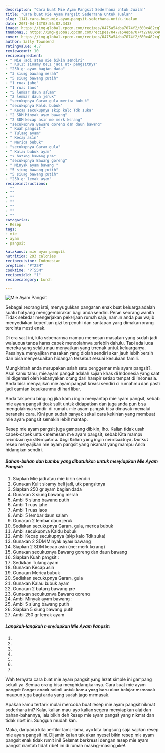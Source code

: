 ```yaml
---
description: "Cara buat Mie Ayam Pangsit Sederhana Untuk Jualan"
title: "Cara buat Mie Ayam Pangsit Sederhana Untuk Jualan"
slug: 1141-cara-buat-mie-ayam-pangsit-sederhana-untuk-jualan
date: 2021-04-13T08:56:02.343Z
image: https://img-global.cpcdn.com/recipes/0475a54eba7074f2/680x482cq70/mie-ayam-pangsit-foto-resep-utama.jpg
thumbnail: https://img-global.cpcdn.com/recipes/0475a54eba7074f2/680x482cq70/mie-ayam-pangsit-foto-resep-utama.jpg
cover: https://img-global.cpcdn.com/recipes/0475a54eba7074f2/680x482cq70/mie-ayam-pangsit-foto-resep-utama.jpg
author: Sally Townsend
ratingvalue: 4.7
reviewcount: 10
recipeingredient:
- " Mie jadi atau mie bikin sendiri"
- " Kulit sioamy beli jadi utk pangsitnya"
- "250 gr ayam bagian dada"
- "3 siung bawang merah"
- "5 siung bawang putih"
- "1 ruas jahe"
- "1 ruas laos"
- "5 lembar daun salam"
- "2 lembar daun jeruk"
- "secukupnya Garam gula merica bubuk"
- "secukupnya Kaldu bubuk"
- " Kecap secukupnya skip kalo Tdk suka"
- "2 SDM Minyak ayam bawang"
- "2 SDM kecap asin me merk kerang"
- "secukupnya Bawang goreng dan daun bawang"
- " Kuah pangsit "
- " Tulang ayam"
- " Kecap asin"
- " Merica bubuk"
- "secukupnya Garam gula"
- " Kalau bubuk ayam"
- "2 batang bawang pre"
- "secukupnya Bawang goreng"
- " Minyak ayam bawang "
- "5 siung bawang putih"
- "5 siung bawang putih"
- "250 gr lemak ayam"
recipeinstructions:
- ""
- ""
- ""
- ""
- ""
- ""
- ""
categories:
- Resep
tags:
- mie
- ayam
- pangsit

katakunci: mie ayam pangsit 
nutrition: 293 calories
recipecuisine: Indonesian
preptime: "PT22M"
cooktime: "PT55M"
recipeyield: "1"
recipecategory: Lunch

---
```



![Mie Ayam Pangsit](https://img-global.cpcdn.com/recipes/0475a54eba7074f2/680x482cq70/mie-ayam-pangsit-foto-resep-utama.jpg)

Sebagai seorang istri, menyuguhkan panganan enak buat keluarga adalah suatu hal yang menggembirakan bagi anda sendiri. Peran seorang  wanita Tidak sekedar mengerjakan pekerjaan rumah saja, namun anda pun wajib menyediakan keperluan gizi terpenuhi dan santapan yang dimakan orang tercinta mesti enak.

Di era  saat ini, kita sebenarnya mampu memesan masakan yang sudah jadi walaupun tanpa harus capek mengolahnya terlebih dahulu. Tapi ada juga mereka yang selalu mau menyajikan yang terenak untuk keluarganya. Pasalnya, menyajikan masakan yang diolah sendiri akan jauh lebih bersih dan bisa menyesuaikan hidangan tersebut sesuai kesukaan famili. 



Mungkinkah anda merupakan salah satu penggemar mie ayam pangsit?. Asal kamu tahu, mie ayam pangsit adalah sajian khas di Indonesia yang saat ini digemari oleh kebanyakan orang dari hampir setiap tempat di Indonesia. Anda bisa menyajikan mie ayam pangsit kreasi sendiri di rumahmu dan pasti jadi camilan kesukaanmu di hari libur.

Anda tak perlu bingung jika kamu ingin menyantap mie ayam pangsit, sebab mie ayam pangsit tidak sulit untuk didapatkan dan juga anda pun bisa mengolahnya sendiri di rumah. mie ayam pangsit bisa dimasak memalui beraneka cara. Kini pun sudah banyak sekali cara kekinian yang membuat mie ayam pangsit semakin lebih mantap.

Resep mie ayam pangsit juga gampang dibikin, lho. Kalian tidak usah capek-capek untuk memesan mie ayam pangsit, sebab Kita mampu membuatnya ditempatmu. Bagi Kalian yang ingin membuatnya, berikut resep menyajikan mie ayam pangsit yang nikamat yang mampu Anda hidangkan sendiri.

<!--inarticleads1-->

##### Bahan-bahan dan bumbu yang dibutuhkan untuk menyiapkan Mie Ayam Pangsit:

1. Siapkan  Mie jadi atau mie bikin sendiri
1. Gunakan  Kulit sioamy beli jadi, utk pangsitnya
1. Siapkan 250 gr ayam bagian dada
1. Gunakan 3 siung bawang merah
1. Ambil 5 siung bawang putih
1. Ambil 1 ruas jahe
1. Ambil 1 ruas laos
1. Ambil 5 lembar daun salam
1. Gunakan 2 lembar daun jeruk
1. Sediakan secukupnya Garam, gula, merica bubuk
1. Ambil secukupnya Kaldu bubuk
1. Ambil  Kecap secukupnya (skip kalo Tdk suka)
1. Gunakan 2 SDM Minyak ayam bawang
1. Siapkan 2 SDM kecap asin (me: merk kerang)
1. Gunakan secukupnya Bawang goreng dan daun bawang
1. Siapkan  Kuah pangsit :
1. Sediakan  Tulang ayam
1. Gunakan  Kecap asin
1. Gunakan  Merica bubuk
1. Sediakan secukupnya Garam, gula
1. Gunakan  Kalau bubuk ayam
1. Gunakan 2 batang bawang pre
1. Gunakan secukupnya Bawang goreng
1. Ambil  Minyak ayam bawang :
1. Ambil 5 siung bawang putih
1. Siapkan 5 siung bawang putih
1. Ambil 250 gr lemak ayam




<!--inarticleads2-->

##### Langkah-langkah menyiapkan Mie Ayam Pangsit:

1. 
1. 
1. 
1. 
1. 
1. 
1. 




Wah ternyata cara buat mie ayam pangsit yang lezat simple ini gampang sekali ya! Semua orang bisa menghidangkannya. Cara buat mie ayam pangsit Sangat cocok sekali untuk kamu yang baru akan belajar memasak maupun juga bagi anda yang sudah jago memasak.

Apakah kamu tertarik mulai mencoba buat resep mie ayam pangsit nikmat sederhana ini? Kalau kalian mau, ayo kalian segera menyiapkan alat dan bahan-bahannya, lalu bikin deh Resep mie ayam pangsit yang nikmat dan tidak ribet ini. Sungguh mudah kan. 

Maka, daripada kita berfikir lama-lama, ayo kita langsung saja sajikan resep mie ayam pangsit ini. Dijamin kalian tak akan nyesel bikin resep mie ayam pangsit enak tidak rumit ini! Selamat berkreasi dengan resep mie ayam pangsit mantab tidak ribet ini di rumah masing-masing,oke!.

